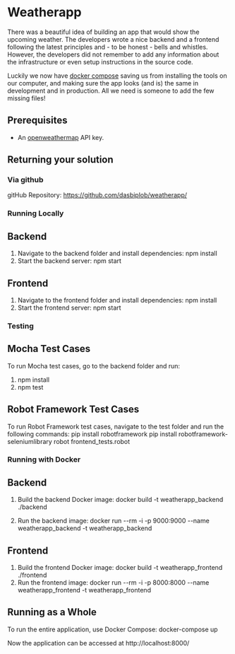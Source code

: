 # Weatherapp

There was a beautiful idea of building an app that would show the upcoming weather. The developers wrote a nice backend and a frontend following the latest principles and - to be honest - bells and whistles. However, the developers did not remember to add any information about the infrastructure or even setup instructions in the source code.

Luckily we now have [docker compose](https://docs.docker.com/compose/) saving us from installing the tools on our computer, and making sure the app looks (and is) the same in development and in production. All we need is someone to add the few missing files!

## Prerequisites

* An [openweathermap](http://openweathermap.org/) API key.

## Returning your solution

### Via github

gitHub Repository: https://github.com/dasbiplob/weatherapp/

### Running Locally
## Backend
  1. Navigate to the backend folder and install dependencies:
      npm install
  2. Start the backend server:
     npm start
## Frontend
  1. Navigate to the frontend folder and install dependencies:
      npm install
  2. Start the frontend server:
     npm start
### Testing
## Mocha Test Cases
  To run Mocha test cases, go to the backend folder and run:
  1. npm install
  2. npm test

## Robot Framework Test Cases
  To run Robot Framework test cases, navigate to the test folder and run the following commands:
  pip install robotframework
  pip install robotframework-seleniumlibrary
  robot frontend_tests.robot

### Running with Docker
## Backend
  1. Build the backend Docker image:
      docker build -t weatherapp_backend ./backend
  
  2. Run the backend image:
     docker run --rm -i -p 9000:9000 --name weatherapp_backend -t weatherapp_backend
## Frontend
  1. Build the frontend Docker image:
      docker build -t weatherapp_frontend ./frontend
  2. Run the frontend image:
     docker run --rm -i -p 8000:8000 --name weatherapp_frontend -t weatherapp_frontend
## Running as a Whole
  To run the entire application, use Docker Compose:
    docker-compose up

Now the application can be accessed at http://localhost:8000/

